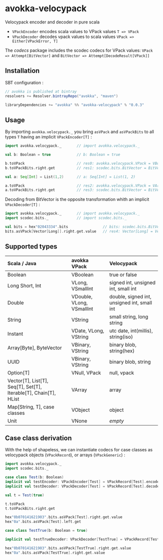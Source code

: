 # avokka-velocypack

Velocypack encoder and decoder in pure scala

- `VPackEncoder` encodes scala values to VPack values `T => VPack`
- `VPackDecoder` decodes vpack values to scala values `VPack => Either[VPackError, T]`

The *codecs* package includes the scodec codecs for VPack values: `VPack => Attempt[BitVector]` and `BitVector => Attempt[DecodeResult[VPack]]`

## Installation

SBT configuration :

```sbt
// avokka is published at bintray
resolvers += Resolver.bintrayRepo("avokka", "maven")

libraryDependencies += "avokka" %% "avokka-velocypack" % "0.0.3"
```

## Usage

By importing `avokka.velocypack._` you bring `asVPack` and `asVPackBits` to all types `T` having an implicit `VPackEncoder[T]` :

```scala
import avokka.velocypack._       // import avokka.velocypack._

val b: Boolean = true            // b: Boolean = true

b.toVPack                        // res0: avokka.velocypack.VPack = VBoolean(true)
b.toVPackBits.right.get          // res1: scodec.bits.BitVector = BitVector(8 bits, 0x1a)

val a: Seq[Int] = List(1,2)      // a: Seq[Int] = List(1, 2)

a.toVPack                        // res2: avokka.velocypack.VPack = VArray(Chain(VSmallint(1), VSmallint(2)))
a.toVPackBits.right.get          // res3: scodec.bits.BitVector = BitVector(32 bits, 0x02043132)
```

Decoding from BitVector is the opposite transformation whith an implicit `VPackDecoder[T]` :

```scala
import avokka.velocypack._       // import avokka.velocypack._
import scodec.bits._             // import scodec.bits._

val bits = hex"02043334".bits                // bits: scodec.bits.BitVector = BitVector(32 bits, 0x02043334)
bits.asVPack[Vector[Long]].right.get.value   // res4: Vector[Long] = Vector(3, 4)
```

## Supported types

| Scala / Java                                                                 | avokka VPack              | Velocypack                                  |
|:-----------------------------------------------------------------------------|:--------------------------|:--------------------------------------------|
| Boolean                                                                      | VBoolean                  | true or false                               |
| Long Short, Int                                                              | VLong, VSmallInt          | signed int, unsigned int, small int         |
| Double                                                                       | VDouble, VLong, VSmallInt | double, signed int, unsigned int, small int |
| String                                                                       | VString                   | small string, long string                   |
| Instant                                                                      | VDate, VLong, VString     | utc date, int(millis), string(iso)          |
| Array\[Byte\], ByteVector                                                    | VBinary, VString          | binary blob, string(hex)                    |
| UUID                                                                         | VBinary, VString          | binary blob, string                         |
| Option\[T\]                                                                  | VNull, VPack              | null, vpack                                 |
| Vector\[T\], List\[T\], Seq\[T\], Set\[T\], Iterable\[T\], Chain\[T\], HList | VArray                    | array                                       |
| Map\[String, T\], case classes                                               | VObject                   | object                                      |
| Unit                                                                         | VNone                     | _empty_                                     |

## Case class derivation

With the help of shapeless, we can instantiate codecs for case classes as velocypack objects (`VPackRecord`), or arrays (`VPackGeneric`) :

```scala
import avokka.velocypack._                                                       // import avokka.velocypack._
import scodec.bits._                                                             // import scodec.bits._

case class Test(b: Boolean)                                                      // defined class Test
implicit val testEncoder: VPackEncoder[Test] = VPackRecord[Test].encoder         // testEncoder: avokka.velocypack.VPackEncoder[Test] = ...
implicit val testDecoder: VPackDecoder[Test] = VPackRecord[Test].decoder         // testDecoder: avokka.velocypack.VPackDecoder[Test] = ...

val t = Test(true)                                                               // t: Test = Test(true)

t.toVPack                                                                        // res5: avokka.velocypack.VPack = VObject(Map(b -> VBoolean(true)))
t.toVPackBits.right.get                                                          // res6: scodec.bits.BitVector = BitVector(56 bits, 0x0b070141621a03)

hex"0b070141621903".bits.asVPack[Test].right.get.value                           // res7: Test = Test(false)
hex"0a".bits.asVPack[Test].left.get                                              // res8: avokka.velocypack.VPackError = ObjectFieldAbsent(b,List())                                                                              

case class TestTrue(b: Boolean = true)                                           // defined class TestTrue

implicit val testTrueDecoder: VPackDecoder[TestTrue] = VPackRecord[TestTrue].decoderWithDefaults //testTrueDecoder: avokka.velocypack.VPackDecoder[TestTrue] = ...

hex"0b070141621903".bits.asVPack[TestTrue].right.get.value                       // res9: TestTrue = TestTrue(false)
hex"0a".bits.asVPack[TestTrue].right.get.value                                   // res10: TestTrue = TestTrue(true)                                                                                
```
